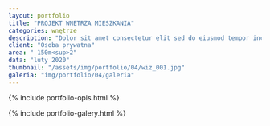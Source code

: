 ```yaml
---
layout: portfolio
title: "PROJEKT WNETRZA MIESZKANIA"
categories: wnętrze
description: "Dolor sit amet consectetur elit sed do eiusmod tempor incididunt labore et dolore magna aliqua enim minim veniam quis nostrud exercitation ullamco laboris nisi aliquip commodo consequat.duis aute irure sint occae cat cupidatat non proident sunt in culpa qui officia deserunt mollit anim id est laborum. Sed perspiciatis unde omnis iste natus error sit voluptatem."
client: "Osoba prywatna"
area: " 150m<sup>2"
data: "luty 2020"
thumbnail: "/assets/img/portfolio/04/wiz_001.jpg"
galeria: "img/portfolio/04/galeria"
---
```

{% include portfolio-opis.html %}

{% include portfolio-galery.html %}
